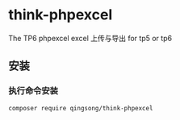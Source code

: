 # think-phpexcel
The TP6 phpexcel
excel 上传与导出 for tp5 or tp6
## 安装

### 执行命令安装
```
composer require qingsong/think-phpexcel
```

